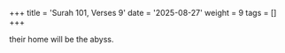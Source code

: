 +++
title = 'Surah 101, Verses 9'
date = '2025-08-27'
weight = 9
tags = []
+++

their home will be the abyss.